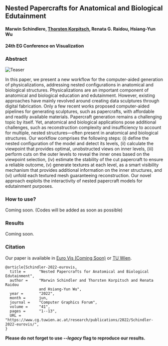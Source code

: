 Nested Papercrafts for Anatomical and Biological Edutainment
----------

#### Marwin Schindlere, [Thorsten Korpitsch](https://github.com/AnimaNoProject/), Renata G. Raidou, Hsiang-Yun Wu

#### 24th EG Conference on Visualization

### Abstract

![Teaser](https://user-images.githubusercontent.com/32396864/171257760-9ecbacea-5e9b-41e2-b080-a18111a5f14f.png)

In this paper, we present a new workflow for the computer-aided generation of physicalizations, addressing nested configurations in anatomical and biological structures. Physicalizations are an important component of anatomical and biological education and edutainment. However, existing approaches have mainly revolved around creating data sculptures through digital fabrication. Only a few recent works proposed computer-aided pipelines for generating sculptures, such as papercrafts, with affordable and readily available materials. Papercraft generation remains a challenging topic by itself. Yet, anatomical and biological applications pose additional challenges, such as reconstruction complexity and insufficiency to account for multiple, nested structures—often present in anatomical and biological structures. Our workflow comprises the following steps: (i) define the nested configuration of the model and detect its levels, (ii) calculate the viewpoint that provides optimal, unobstructed views on inner levels, (iii) perform cuts on the outer levels to reveal the inner ones based on the viewpoint selection, (iv) estimate the stability of the cut papercraft to ensure a reliable outcome, (v) generate textures at each level, as a smart visibility mechanism that provides additional information on the inner structures, and (vi) unfold each textured mesh guaranteeing reconstruction. Our novel approach exploits the interactivity of nested papercraft models for edutainment purposes.

### How to use?

Coming soon. (Codes will be added as soon as possible)

### Results

Coming soon.

### Citation

Our paper is available in [Euro Vis (Coming Soon)](https://github.com/AnimaNoProject/Nested-Papercrafts-for-Anatomical-and-Biological-Edutainment/) or [TU Wien](https://www.cg.tuwien.ac.at/research/publications/2022/Schindler-2022-eurovis/).

```
@article{Schindler-2022-eurovis,
  title =      "Nested Papercrafts for Anatomical and Biological Edutainment",
  author =     "Marwin Schindler and Thorsten Korpitsch and Renata Raidou
               and Hsiang-Yun Wu",
  year =       "2022",
  month =      jun,
  journal =    "Computer Graphics Forum",
  volume =     "41",
  pages =      "1--13",
  URL =        "https://www.cg.tuwien.ac.at/research/publications/2022/Schindler-2022-eurovis/",
}
```


**Please do not forget to use *--legacy* flag to reproduce our results.**


